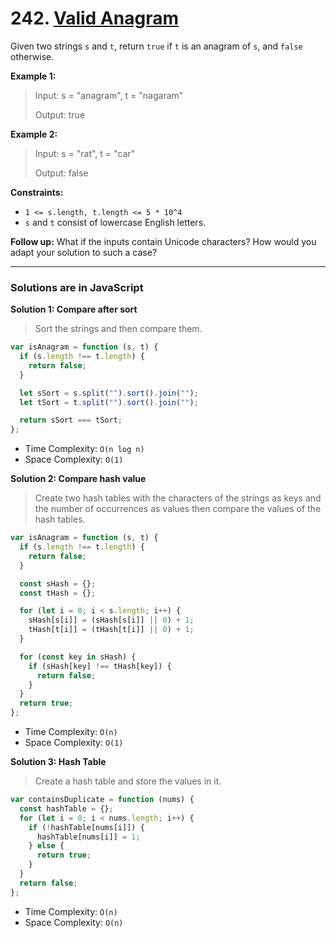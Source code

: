 # 242. [Valid Anagram](https://leetcode.com/problems/valid-anagram/description/)

Given two strings `s` and `t`, return `true` if `t` is an anagram of `s`, and `false` otherwise.

**Example 1:**

> Input: s = "anagram", t = "nagaram"
>
> Output: true

**Example 2:**

> Input: s = "rat", t = "car"
>
> Output: false

**Constraints:**

- `1 <= s.length, t.length <= 5 * 10^4`
- `s` and `t` consist of lowercase English letters.

**Follow up:** What if the inputs contain Unicode characters? How would you adapt your solution to such a case?

---

### Solutions are in JavaScript

**Solution 1: Compare after sort**

> Sort the strings and then compare them.

```js
var isAnagram = function (s, t) {
  if (s.length !== t.length) {
    return false;
  }

  let sSort = s.split("").sort().join("");
  let tSort = t.split("").sort().join("");

  return sSort === tSort;
};
```

- Time Complexity: `O(n log n)`
- Space Complexity: `O(1)`

**Solution 2: Compare hash value**

> Create two hash tables with the characters of the strings as keys and the number of occurrences as values then compare the values of the hash tables.

```js
var isAnagram = function (s, t) {
  if (s.length !== t.length) {
    return false;
  }

  const sHash = {};
  const tHash = {};

  for (let i = 0; i < s.length; i++) {
    sHash[s[i]] = (sHash[s[i]] || 0) + 1;
    tHash[t[i]] = (tHash[t[i]] || 0) + 1;
  }

  for (const key in sHash) {
    if (sHash[key] !== tHash[key]) {
      return false;
    }
  }
  return true;
};
```

- Time Complexity: `O(n)`
- Space Complexity: `O(1)`

**Solution 3: Hash Table**

> Create a hash table and store the values in it.

```js
var containsDuplicate = function (nums) {
  const hashTable = {};
  for (let i = 0; i < nums.length; i++) {
    if (!hashTable[nums[i]]) {
      hashTable[nums[i]] = 1;
    } else {
      return true;
    }
  }
  return false;
};
```

- Time Complexity: `O(n)`
- Space Complexity: `O(n)`
